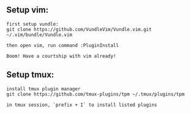 ## Setup vim:
    first setup vundle: 
    git clone https://github.com/VundleVim/Vundle.vim.git ~/.vim/bundle/Vundle.vim
    
    then open vim, run command :PluginInstall
    
    Boom! Have a courtship with vim already!

## Setup tmux:
    install tmux plugin manager
    git clone https://github.com/tmux-plugins/tpm ~/.tmux/plugins/tpm
    
    in tmux session, `prefix + I` to install listed plugins

